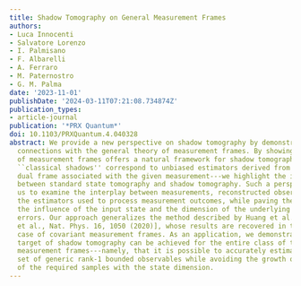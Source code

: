 ```yaml
---
title: Shadow Tomography on General Measurement Frames
authors:
- Luca Innocenti
- Salvatore Lorenzo
- I. Palmisano
- F. Albarelli
- A. Ferraro
- M. Paternostro
- G. M. Palma
date: '2023-11-01'
publishDate: '2024-03-11T07:21:08.734874Z'
publication_types:
- article-journal
publication: '*PRX Quantum*'
doi: 10.1103/PRXQuantum.4.040328
abstract: We provide a new perspective on shadow tomography by demonstrating its deep
  connections with the general theory of measurement frames. By showing that the formalism
  of measurement frames offers a natural framework for shadow tomography---in which
  ``classical shadows'' correspond to unbiased estimators derived from a suitable
  dual frame associated with the given measurement---we highlight the intrinsic connection
  between standard state tomography and shadow tomography. Such a perspective allows
  us to examine the interplay between measurements, reconstructed observables, and
  the estimators used to process measurement outcomes, while paving the way to assessing
  the influence of the input state and the dimension of the underlying space on estimation
  errors. Our approach generalizes the method described by Huang et al. [H.-Y. Huang
  et al., Nat. Phys. 16, 1050 (2020)], whose results are recovered in the special
  case of covariant measurement frames. As an application, we demonstrate that a sought-after
  target of shadow tomography can be achieved for the entire class of tight rank-1
  measurement frames---namely, that it is possible to accurately estimate a finite
  set of generic rank-1 bounded observables while avoiding the growth of the number
  of the required samples with the state dimension.
---
```

